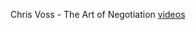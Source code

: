 
Chris Voss - The Art of Negotiation [videos](https://drive.google.com/drive/folders/1jfXqE7wUEv5c9F4QKXfbehNtXJWV7IBG)